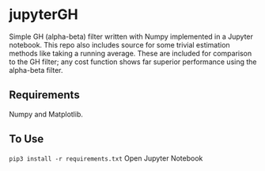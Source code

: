 # jupyterGH
Simple GH (alpha-beta) filter written with Numpy implemented in a Jupyter notebook.  This repo also includes source for some trivial estimation methods like taking a running average.  These are included for comparison to the GH filter; any cost function shows far superior performance using the alpha-beta filter.

## Requirements
Numpy and Matplotlib.

## To Use
```pip3 install -r requirements.txt```
Open Jupyter Notebook
